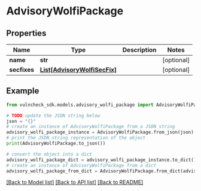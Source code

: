 # AdvisoryWolfiPackage


## Properties

Name | Type | Description | Notes
------------ | ------------- | ------------- | -------------
**name** | **str** |  | [optional] 
**secfixes** | [**List[AdvisoryWolfiSecFix]**](AdvisoryWolfiSecFix.md) |  | [optional] 

## Example

```python
from vulncheck_sdk.models.advisory_wolfi_package import AdvisoryWolfiPackage

# TODO update the JSON string below
json = "{}"
# create an instance of AdvisoryWolfiPackage from a JSON string
advisory_wolfi_package_instance = AdvisoryWolfiPackage.from_json(json)
# print the JSON string representation of the object
print(AdvisoryWolfiPackage.to_json())

# convert the object into a dict
advisory_wolfi_package_dict = advisory_wolfi_package_instance.to_dict()
# create an instance of AdvisoryWolfiPackage from a dict
advisory_wolfi_package_from_dict = AdvisoryWolfiPackage.from_dict(advisory_wolfi_package_dict)
```
[[Back to Model list]](../README.md#documentation-for-models) [[Back to API list]](../README.md#documentation-for-api-endpoints) [[Back to README]](../README.md)


